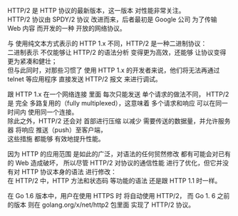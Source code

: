 
HTTP/2 是 HTTP 协议的最新版本，这一版本 对性能非常关注。  
HTTP/2 协议由 SPDY/2 协议 改进而来，后者最初是 Google 公司  为了传输 Web 内容  而开发的一种  开放的网络协议。  


与 使用纯文本方式表示的 HTTP 1.x 不同，HTTP/2 是一种二进制协议：  
二进制表示  不仅能够让 HTTP/2 的语法分析  变得更为高效，还能够  让协议变得  更为紧凑和健壮；  
但与此同时，对那些习惯了 使用 HTTP 1.x 的开发者来说，他们将无法再通过 telnet 等应用程序 直接发送 HTTP/2 报文 来进行调试。  


跟 HTTP 1.x 在一个网络连接 里面 每次只能发送 单个请求的做法不同，
HTTP/2 是 完全 多路复用的（fully multiplexed），这意味着  多个请求和响应  可以在同一时间内  使用同一个连接。  
除此之外，HTTP/2 还会对  首部进行压缩  以减少  需要传送的数据量，并允许服务器  将响应  推送（push）至客户端，  
这些措施  都能够 有效地提升性能。 








因为 HTTP 的应用范围  是如此的广泛，对语法的任何贸然修改  都有可能会对已有的 Web 造成破坏， 所以尽管 HTTP/2 对协议的通信性能  进行了优化，但它并没有对 HTTP 协议本身的语法 进行修改：   
在 HTTP/2 中，HTTP 方法和状态码  等功能的语法   还是跟 HTTP 1.1 时一样。 



在 Go 1.6 版本中，用户在使用 HTTPS 时  将自动使用 HTTP/2， 
而 Go 1. 6 之前的版本 则在 golang.org/x/net/http2 包里面  实现了 HTTP/2 协议。  



